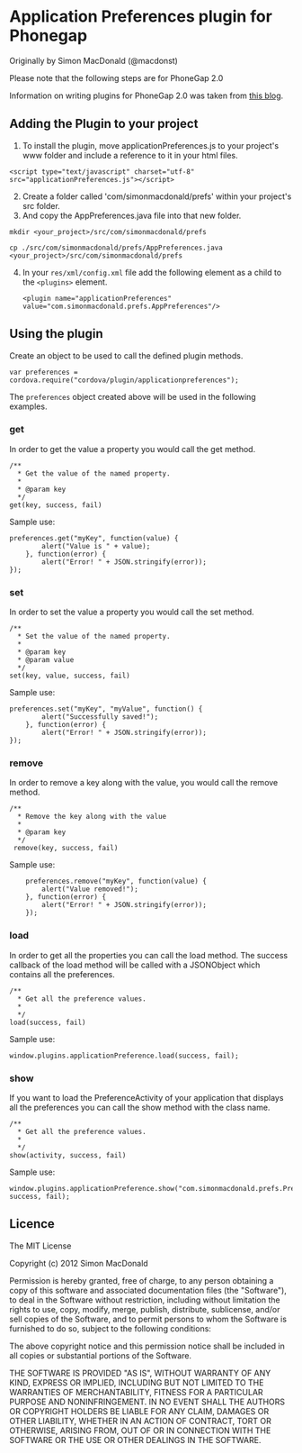 # Application Preferences plugin for Phonegap #
Originally by Simon MacDonald (@macdonst)

Please note that the following steps are for PhoneGap 2.0

Information on writing plugins for PhoneGap 2.0 was taken from [this blog](http://simonmacdonald.blogspot.com/2012/08/so-you-wanna-write-phonegap-200-android.html). 

## Adding the Plugin to your project ##

1) To install the plugin, move applicationPreferences.js to your project's www folder and include a reference to it in your html files.

`<script type="text/javascript" charset="utf-8" src="applicationPreferences.js"></script>`

2) Create a folder called 'com/simonmacdonald/prefs' within your project's src folder.
3) And copy the AppPreferences.java file into that new folder.

`mkdir <your_project>/src/com/simonmacdonald/prefs`

`cp ./src/com/simonmacdonald/prefs/AppPreferences.java <your_project>/src/com/simonmacdonald/prefs`

4) In your `res/xml/config.xml` file add the following element as a child to the `<plugins>` element.

   `<plugin name="applicationPreferences" value="com.simonmacdonald.prefs.AppPreferences"/>`

## Using the plugin ##

Create an object to be used to call the defined plugin methods.

    var preferences = cordova.require("cordova/plugin/applicationpreferences");

The `preferences` object created above will be used in the following examples.

### get ###

In order to get the value a property you would call the get method.

    /**
      * Get the value of the named property.
      *
      * @param key           
      */
    get(key, success, fail)

Sample use:

    preferences.get("myKey", function(value) {
			alert("Value is " + value);
		}, function(error) {
			alert("Error! " + JSON.stringify(error));
	});

### set ###

In order to set the value a property you would call the set method.

    /**
      * Set the value of the named property.
      *
      * @param key
      * @param value           
      */
    set(key, value, success, fail)

Sample use:

    preferences.set("myKey", "myValue", function() {
			alert("Successfully saved!");
		}, function(error) {
			alert("Error! " + JSON.stringify(error));
	});


### remove ###

In order to remove a key along with the value, you would call the remove method.

    /**
	  * Remove the key along with the value
	  *
	  * @param key      
      */
     remove(key, success, fail)

Sample use:

		preferences.remove("myKey", function(value) {
			alert("Value removed!");
		}, function(error) {
			alert("Error! " + JSON.stringify(error));
		});	

### load ###

In order to get all the properties you can call the load method. The success callback of the load method will be called with a JSONObject which contains all the preferences.

    /**
      * Get all the preference values.
      *
      */
    load(success, fail)

Sample use:

    window.plugins.applicationPreference.load(success, fail);

### show ###

If you want to load the PreferenceActivity of your application that displays all the preferences you can call the show method with the class name.

    /**
      * Get all the preference values.
      *
      */
    show(activity, success, fail)

Sample use:
    
    window.plugins.applicationPreference.show("com.simonmacdonald.prefs.PreferenceActivity", success, fail);
	
## Licence ##

The MIT License

Copyright (c) 2012 Simon MacDonald

Permission is hereby granted, free of charge, to any person obtaining a copy
of this software and associated documentation files (the "Software"), to deal
in the Software without restriction, including without limitation the rights
to use, copy, modify, merge, publish, distribute, sublicense, and/or sell
copies of the Software, and to permit persons to whom the Software is
furnished to do so, subject to the following conditions:

The above copyright notice and this permission notice shall be included in
all copies or substantial portions of the Software.

THE SOFTWARE IS PROVIDED "AS IS", WITHOUT WARRANTY OF ANY KIND, EXPRESS OR
IMPLIED, INCLUDING BUT NOT LIMITED TO THE WARRANTIES OF MERCHANTABILITY,
FITNESS FOR A PARTICULAR PURPOSE AND NONINFRINGEMENT. IN NO EVENT SHALL THE
AUTHORS OR COPYRIGHT HOLDERS BE LIABLE FOR ANY CLAIM, DAMAGES OR OTHER
LIABILITY, WHETHER IN AN ACTION OF CONTRACT, TORT OR OTHERWISE, ARISING FROM,
OUT OF OR IN CONNECTION WITH THE SOFTWARE OR THE USE OR OTHER DEALINGS IN
THE SOFTWARE.
